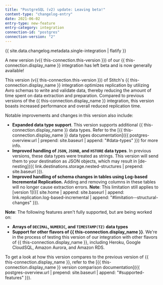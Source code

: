 ```yaml
---
title: "PostgreSQL (v2) update: Leaving beta!"
content-type: "changelog-entry"
date: 2021-06-02
entry-type: new-feature
entry-category: integration
connection-id: "postgres"
connection-version: "2"
---
```

{{ site.data.changelog.metadata.single-integration | flatify }}

A new version (v{{ this-connection.this-version }}) of our {{ this-connection.display_name }} integration has left beta and is now generally available!

This version (v{{ this-connection.this-version }}) of Stitch's {{ this-connection.display_name }} integration optimizes replication by utilizing Avro schemas to write and validate data, thereby reducing the amount of time spent on data extraction and preparation. Compared to previous versions of the {{ this-connection.display_name }} integration, this version boasts increased performance and overall reduced replication time.

Notable improvements and changes in this version also include:

- **Expanded data type support**. This version supports additional {{ this-connection.display_name }} data types. Refer to the [{{ this-connection.display_name }} data types documentation]({{ postgres-overview.url | prepend: site.baseurl | append: "#data-types" }}) for more info.
- **Improved handling of `JSON`, `JSONB`, and `HSTORE` data types**. In previous versions, these data types were treated as strings. This version will send them to your destination as JSON objects, which may result in [de-nesting]({{ link.destinations.storage.nested-structures | prepend: site.baseurl }}).
- **Improved handling of schema changes in tables using Log-based Incremental Replication.** Adding and removing columns in these tables will no longer cause extraction errors. **Note**: This limitation still applies to [version 1]({{ site.home | append: site.baseurl | append: link.replication.log-based-incremental | append: "#limitation--structural-changes" }}).

**Note**: The following features aren't fully supported, but are being worked on:

- **Arrays of `DECIMAL`, `NUMERIC`, and `TIMESTAMP(TZ)` data types**
- **Support for other flavors of {{ this-connection.display_name }}**. We're in the process of testing this version of our integration with other flavors of {{ this-connection.display_name }}, including Heroku, Google CloudSQL, Amazon Aurora, and Amazon RDS.

To get a look at how this version compares to the previous version of {{ this-connection.display_name }}, refer to the [{{ this-connection.display_name }} version comparison documentation]({{ postgres-overview.url | prepend: site.baseurl | append: "#supported-features" }}).